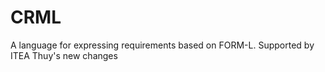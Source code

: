 # CRML
A language for expressing requirements based on FORM-L.
Supported by ITEA
Thuy's new changes
